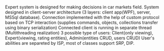 Expert system is designed for making decisions in car markets field.
System designed in client-server architecture (3 layers: client app(WPF), server, MSSql database).
Connection implemented with the help of custom protocol based on TCP interaction (supplies commands, objects, collections transfer using binary serialization)
Connected client is running in separate thread (Multithreading realization)
3 possible type of users: Client(only viewing), Expert(viewing, rating entities), Admin(entities CRUD, users CRUD)
User's abilities are separeted by ISP, most of classes support SRP, DIP.

